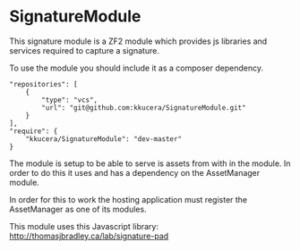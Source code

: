 SignatureModule
==========
This signature module is a ZF2 module which provides js libraries and services required to capture a signature.

To use the module you should include it as a composer dependency.

    "repositories": [
        {
            "type": "vcs",
            "url": "git@github.com:kkucera/SignatureModule.git"
        }
    ],
    "require": {
        "kkucera/SignatureModule": "dev-master"
    }

The module is setup to be able to serve is assets from with in the module.  In order to do this it uses and has a dependency on the AssetManager module.

In order for this to work the hosting application must register the AssetManager as one of its modules.

This module uses this Javascript library: http://thomasjbradley.ca/lab/signature-pad